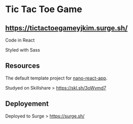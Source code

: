 # Tic Tac Toe Game

## https://tictactoegameyjkim.surge.sh/

Code in React

Styled with Sass


## Resources

The default template project for [nano-react-app](https://github.com/nano-react-app/nano-react-app).

Studyed on Skillshare > https://skl.sh/3oWvmd7

## Deployement

Deployed to Surge > https://surge.sh/
